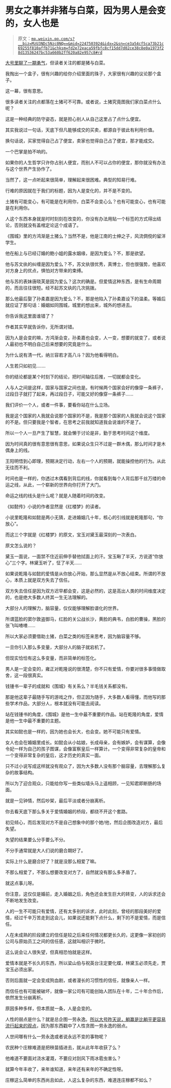 # 男女之事并非猪与白菜，因为男人是会变的，女人也是

> 原文：[`mp.weixin.qq.com/s?__biz=MzU3NDc5Nzc0NQ==&mid=2247503924&idx=2&sn=ce3a54cf5ca73b21c69255f810affb71&chksm=fd2e72eaca59fbfc8cf15dd7d02ce38c8e0a1973f28d13536247bc53a660b2ff620a82e957c8#rd`](http://mp.weixin.qq.com/s?__biz=MzU3NDc5Nzc0NQ==&mid=2247503924&idx=2&sn=ce3a54cf5ca73b21c69255f810affb71&chksm=fd2e72eaca59fbfc8cf15dd7d02ce38c8e0a1973f28d13536247bc53a660b2ff620a82e957c8#rd)

[大号里聊了一期勇气](https://mp.weixin.qq.com/s?__biz=MzU0MjYwNDU2Mw==&mid=2247499292&idx=2&sn=586b23853c7069b19f3e4019489e1957&chksm=fb1a9260cc6d1b76567296525a37dd35a67045c16b650a159279f8eb5a8d9ce64dffa375b7f8&token=487209335&lang=zh_CN&scene=21#wechat_redirect)，但读者关注的都是猪与白菜。 

我掏出一个盒子，很有兴趣的给你介绍里面的珠子，大家很有兴趣的议论那个盒子。 

这一幕，很有意思。 

很多读者关注的点都落在土猪可不可靠。或者说，土猪究竟图我们家白菜点什么呢？

这是一种经典的防守姿态，就是担心别人从自己这里占了点什么便宜。 

其实我说过一句话，天底下但凡能够成交的买卖，都源自于彼此有利用价值。 

换句话说，买家觉得自己占了便宜，卖家也觉得自己占了便宜，那才能成交。 

一个巴掌是拍不响的。 

如果你的人生哲学只许你占别人便宜，而别人不可以占你的便宜，那你就没有办法与这个世界产生协作了。 

当然了，这一点听起来很简单，理解起来很困难。典型的知易行难。

行难的原因就在于我们的标题，因为人是变化的，并不是不变的。

土猪有可能变心，有可能是在利用你，白菜不会变心么？也有可能变心，也有可能是在利用你。 

人这个东西本身就是时时刻刻在改变的，你没有办法用贴一个标签的方式得出结论，否则就没有盖棺定论这个成语了。 

《围城》里的方鸿渐是土猪么？当然不是，他是江南的士绅之子，风流倜傥的留洋学生。

他在船上与已经订婚的鲍小姐的露水姻缘，是因为爱么？不，那是欲望。

他与苏文纨的纠缠是因为爱么？不，苏文纨很优秀，真博士，但也很强势，他喜欢对方身上的优点，惧怕对方带来的束缚。

他与苏的表妹唐晓芙是因为爱么？这次的确是。但爱情这种东西，是有生命周期的，而且往往很短。经不起苏文纨的几次挑拨。

那么他最后娶了孙柔嘉是因为爱么？不，那是他陷入了孙柔嘉设下的温柔。等婚后就应证了那句话：婚姻如同围城，城里的想出来，城外的想进去。

你告诉我这里面谁错了？

作者其实早就告诉你，无所谓对错。

因为人是会变的嘛，方鸿渐会变，孙柔嘉也会变，人一变，想要的就变了，或者说人最初也不明白自己后来想要的究竟是什么。

为什么说有清一代，纳兰容若才高八斗？因为他看得明白。 

人生若只如初见....... 

你的结论都是某个时刻下的结论，把时间轴往后推，一切就都会变化。 

人与人之间是这样，国家与国家之间也是。有时候两个国家会好的像穿一条裤子，过段日子就打了起来，再过段日子，可能又好的像穿一条裤子...... 

我们评价一个人，或者一件事，要看你站在什么立场。 

我是这个国家的人我就会说那个国家的不是，我是那个国家的人我就会说这个国家的不是。但只要我是个智者，在思考之前我就知道我会说谁的不是了。 

所以一个人一旦产生了智慧，就会懒于讨论是非，勤于思考时间这个维度。

因为时间真的很有意思很有意思，如果说众生只不过是一群木偶，那么时间才是木偶身上的线。

王阳明悟到心即理，预期决定行动，左右一个人的预期，就能操控他的行为。从此无往而不利。

时间也是一样的，你透过木偶看到背后的线，你就看到每个人背后那千丝万缕的命运之线，从此，一个崭新的世界向你打开了大门。 

命运之线的线头是什么呢？就是人随着时间的改变。 

《如懿传》小说的作者显然是《红楼梦》的读者。

小说里乾隆和如懿是两小无猜，走进婚姻几十年，核心的引线就是乾隆那句，“你放心”。

而这三个字就是《红楼梦》的原文，宝玉对黛玉最深刻的一次表白。

原文怎么说的？

黛玉一面说，一面禁不住近前伸手替他拭面上的汗。宝玉瞅了半天，方说道“你放心”三个字。林黛玉听了，怔了半天......

如果说乾隆与如懿的爱情是从你放心开始，那么显然是从不放心结束。所谓的不放心，本质上就是双方失去了信任。

双方失去信任是因为双方迟早都会变，这是必然的，这是高出人类的时间维度决定的，也是绝大多数人终其一生无法理解的。

大部分人的理解力，脑容量，仅仅能够理解脸谱化的世界。

所谓蓝脸的窦尔敦盗御马，红脸的关公战长沙，黄脸的典韦，白脸的曹操，黑脸的张飞叫喳喳......

所以大家必须要借助土猪，白菜之类的标签来思考，因为脑容量不够。 

一旦你引入那么多变量，大部分人的脑子就宕机了。

但现实恰恰有这么多变量，而非简单的标签化。

男人是一定会变的，雍正对乾隆说的很清楚，你不只有爱情，你要对很多事情做取舍，这一段很真实。

钱锺书一辈子的成就和《围城》有关系么？半毛钱关系都没有。

那是他这辈子最随手写的游戏之作，但正因为随手，大多数人看得懂，而他写的那些学术作品，大部分人，根本就没有可能去阅读。

站在钱锺书的角度，《围城》是他一生中最不重要的作品。站在乾隆的角度，爱情是他一生中最不重要的主题。

其实如懿也是一样的，因为她也会长大，也会变。她不可能只有爱情。

女人也会在婚姻里成长。如懿会从小姑娘，长成母亲，会有嫉妒，会有谋算，会像令妃一样为自己的孩子图谋，会像富察皇后一样算计。一个变得非常复杂的皇帝和一个变得非常复杂的皇后，这才历史的真实一面。

只不过小说写成这样就没有观众了，因为大多数人没有那个脑容量，去理解那么复杂的故事结构。

所以为了迎合观众，只能给你写一些类似墙头马上遥相顾，一见知君即断肠的场面。

就是一见钟情，然后吵架，最后平淡或者分崩离析。

你去看天底下那么多关于爱情婚姻的桥段，都绕不开这个套路。 

初见倾心，而后发现对方不是自己想象中的那个她/他，然后企图改造对方，最后失望。

失望的结果要么分手要么不分。 

不分手通常就是大人们说的磨合期好了。

实际上什么是磨合好了？就是没那么相爱了嘛。 

不那么相爱了，不那么想要改变对方了，自然就没有那么多矛盾了。

就这点事儿呀。

你注意，这仅仅是婚前，走入婚姻之后，角色还会发生巨大的转变，人的诉求还会不断地发生改变。 

人的一生不可能只有爱情，还有太多别的诉求，此时此刻，曾经的那段美好的爱情，经过千辛万苦走到这会儿，如果说还能剩下点什么，剩下的不是爱情，而是信任。

人在未成熟的阶段建立的信任是较之后来任何情况都更长久的，这更像一家初创的公司与原始员工之间的信任感，这就叫相识于微时。

这么说会让人很失望，但真相恐怕就是这样。

爱情本就是不长久的东西，所以梁山伯与祝英台注定要化蝶，林黛玉必须先走，贾宝玉必须出家。

否则后面就一定会变成狗血剧，或者漫长的习惯性的信任，就像亲人一样。

而信任也有可能被破坏，就像一家公司有可能创始人团队在十年，二十年合作后，依然发生分崩离析。

原因多种多样，但本质就一条，人是会变的。

人性的弱点是什么？就是总企图一劳永逸。[所以大号昨天说，躺赢是比躺平更容易流行起来的观点](https://mp.weixin.qq.com/s?__biz=MzU0MjYwNDU2Mw==&mid=2247499297&idx=2&sn=8306c7fc68230bded8b52e5ba3ca2880&chksm=fb1a925dcc6d1b4b0213118ee684afa0f6650d0619030351178980b912e11613780889ecbbbc&token=487209335&lang=zh_CN&scene=21#wechat_redirect)，因为那东西戳中了人性贪图一劳永逸的弱点。

人世间哪有什么一劳永逸或者说永远不变的事物呢？ 

农民种个庄稼难道是把秧苗插进去，就从此年年收获了么？ 

他难道不要面对浇水灌溉，不要应对刮风下雨冰雹虫害么？ 

就算今年丰收了，来年谁知道，来年还有来年的不确定性呀。 

庄稼这么简单的东西尚且如此，人这么复杂的东西，难道连庄稼都不如么？